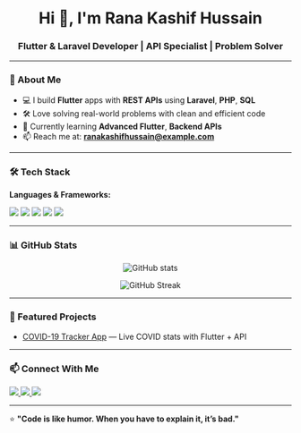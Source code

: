 <h1 align="center">Hi 👋, I'm Rana Kashif Hussain</h1>
<h3 align="center">Flutter & Laravel Developer | API Specialist | Problem Solver</h3>

---
### 🚀 About Me
- 💻 I build **Flutter** apps with **REST APIs** using **Laravel**, **PHP**, **SQL** 
- 🛠 Love solving real-world problems with clean and efficient code  
- 🌱 Currently learning **Advanced Flutter**, **Backend APIs**
- 📫 Reach me at: **ranakashifhussain@example.com**  

---

### 🛠 Tech Stack

**Languages & Frameworks:**
<p>
  <img src="https://img.shields.io/badge/Flutter-02569B?style=for-the-badge&logo=flutter&logoColor=white"/>
  <img src="https://img.shields.io/badge/Laravel-FF2D20?style=for-the-badge&logo=laravel&logoColor=white"/>
  <img src="https://img.shields.io/badge/PHP-777BB4?style=for-the-badge&logo=php&logoColor=white"/>
  <img src="https://img.shields.io/badge/SQL-003B57?style=for-the-badge&logo=sqlite&logoColor=white"/>
  <img src="https://img.shields.io/badge/C++-00599C?style=for-the-badge&logo=cplusplus&logoColor=white"/>
</p>

---

### 📊 GitHub Stats
<p align="center">
  <img src="https://github-readme-stats.vercel.app/api?username=YourGitHubUsername&show_icons=true&theme=tokyonight" alt="GitHub stats" />
</p>
<p align="center">
  <img src="https://github-readme-streak-stats.herokuapp.com/?user=YourGitHubUsername&theme=tokyonight" alt="GitHub Streak"/>
</p>

---

### 📌 Featured Projects
- [COVID-19 Tracker App](https://github.com/ranakashifhussain5/Cavid-19-Tracker-App-.git) — Live COVID stats with Flutter + API  

---

### 📫 Connect With Me
<p align="left">
  <a href="https://linkedin.com/in/yourlinkedin" target="_blank">
    <img src="https://img.shields.io/badge/LinkedIn-0A66C2?style=for-the-badge&logo=linkedin&logoColor=white"/>
  </a>
  <a href="mailto:ranakashifhussain@example.com">
    <img src="https://img.shields.io/badge/Email-D14836?style=for-the-badge&logo=gmail&logoColor=white"/>
  </a>
  <a href="https://github.com/YourGitHubUsername">
    <img src="https://img.shields.io/badge/GitHub-181717?style=for-the-badge&logo=github&logoColor=white"/>
  </a>
</p>

---

⭐ **"Code is like humor. When you have to explain it, it’s bad."**
